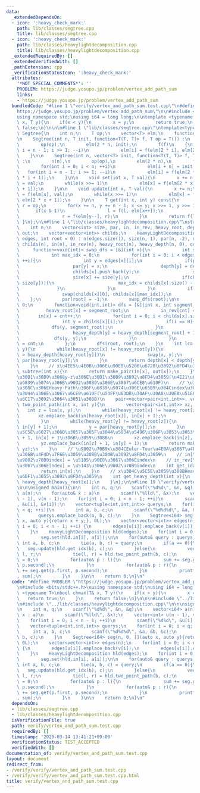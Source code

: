 ```yaml
---
data:
  _extendedDependsOn:
  - icon: ':heavy_check_mark:'
    path: lib/classes/segtree.cpp
    title: lib/classes/segtree.cpp
  - icon: ':heavy_check_mark:'
    path: lib/classes/heavylightdecomposition.cpp
    title: lib/classes/heavylightdecomposition.cpp
  _extendedRequiredBy: []
  _extendedVerifiedWith: []
  _pathExtension: cpp
  _verificationStatusIcon: ':heavy_check_mark:'
  attributes:
    '*NOT_SPECIAL_COMMENTS*': ''
    PROBLEM: https://judge.yosupo.jp/problem/vertex_add_path_sum
    links:
    - https://judge.yosupo.jp/problem/vertex_add_path_sum
  bundledCode: "#line 1 \"verify/vertex_and_path_sum.test.cpp\"\n#define PROBLEM \"\
    https://judge.yosupo.jp/problem/vertex_add_path_sum\"\n\n#include <bits/stdc++.h>\n\
    using namespace std;\nusing i64 = long long;\n\ntemplate <typename T>\nbool chmax(T&\
    \ x, T y){\n    if(x < y){\n        x = y;\n        return true;\n    }\n    return\
    \ false;\n}\n\n\n#line 1 \"lib/classes/segtree.cpp\"\ntemplate<typename T>\nstruct\
    \ Segtree{\n    int n;\n    T op;\n    vector<T> elm;\n    function<T(T, T)> f;\n\
    \n    Segtree(int n, T init, function<T(T, T)> f, T op = T()) :\n        n(n),\n\
    \        op(op),\n        elm(2 * n, init),\n        f(f)\n    {\n        for(int\
    \ i = n - 1; i >= 1; --i)\n            elm[i] = f(elm[2 * i], elm[2 * i + 1]);\n\
    \    }\n\n    Segtree(int n, vector<T> init, function<T(T, T)> f, T op = T())\
    \ :\n        n(n),\n        op(op),\n        elm(2 * n),\n        f(f)\n    {\n\
    \        for(int i = 0; i < n; ++i)\n            elm[i + n] = init[i];\n     \
    \   for(int i = n - 1; i >= 1; --i)\n            elm[i] = f(elm[2 * i], elm[2\
    \ * i + 1]);\n    }\n\n    void set(int x, T val){\n        x += n;\n        elm[x]\
    \ = val;\n        while(x >>= 1)\n            elm[x] = f(elm[2 * x], elm[2 * x\
    \ + 1]);\n    }\n\n    void update(int x, T val){\n        x += n;\n        elm[x]\
    \ = f(elm[x], val);\n        while(x >>= 1)\n            elm[x] = f(elm[2 * x],\
    \ elm[2 * x + 1]);\n    }\n\n    T get(int x, int y) const{\n        T l = op,\
    \ r = op;\n        for(x += n, y += n - 1; x <= y; x >>= 1, y >>= 1){\n      \
    \      if(x & 1)\n                l = f(l, elm[x++]);\n            if(!(y & 1))\n\
    \                r = f(elm[y--], r);\n        }\n        return f(l, r);\n   \
    \ }\n};\n\n#line 1 \"lib/classes/heavylightdecomposition.cpp\"\nstruct HeavyLightDecomposition{\n\
    \    int n;\n    vector<int> size, par, in, in_rev, heavy_root, depth, heavy_depth,\
    \ out;\n    vector<vector<int>> childs;\n    HeavyLightDecomposition(vector<vector<int>>&\
    \ edges, int root = 0) : n(edges.size()), size(n, 1), par(n, -2), depth(n, 0),\
    \ childs(n), in(n), in_rev(n), heavy_root(n), heavy_depth(n, 0), out(n){\n   \
    \     function<void(int)> swap_dfs = [&](int x){\n            int size_max = 0;\n\
    \            int max_idx = 0;\n            for(int i = 0; i < edges[x].size();\
    \ ++i){\n                int y = edges[x][i];\n                if(par[y] == -2){\n\
    \                    par[y] = x;\n                    depth[y] = depth[x] + 1;\n\
    \                    childs[x].push_back(y);\n                    swap_dfs(y);\n\
    \                    size[x] += size[y];\n                    if(chmax(size_max,\
    \ size[y])){\n                        max_idx = childs[x].size() - 1;\n      \
    \              }\n                }\n            }\n            if(max_idx){\n\
    \                swap(childs[x][0], childs[x][max_idx]);\n            }\n    \
    \    };\n        par[root] = -1;\n        swap_dfs(root);\n\n        int cnt =\
    \ 0;\n        function<void(int,int)> dfs = [&](int x, int segment_root){\n  \
    \          heavy_root[x] = segment_root;\n            in_rev[cnt] = x;\n     \
    \       in[x] = cnt++;\n            for(int i = 0; i < childs[x].size(); ++i){\n\
    \                int y = childs[x][i];\n                if(i == 0){\n        \
    \            dfs(y, segment_root);\n                }\n                else{\n\
    \                    heavy_depth[y] = heavy_depth[segment_root] + 1;\n       \
    \             dfs(y, y);\n                }\n            }\n            out[x]\
    \ = cnt;\n        };\n        dfs(root, root);\n    }\n    int lca(int x, int\
    \ y){\n        while(heavy_root[x] != heavy_root[y]){\n            if(heavy_depth[heavy_root[x]]\
    \ > heavy_depth[heavy_root[y]])\n                swap(x, y);\n            y =\
    \ par[heavy_root[y]];\n        }\n        return depth[x] < depth[y] ? x : y;\n\
    \    }\n    // x\u4EE5\u4E0B\u306E\u90E8\u5206\u6728\u3092\u8FD4\u3059\n    pair<int,int>\
    \ subtree(int x){\n        return make_pair(in[x], out[x]);\n    }\n    // x-z\u306E\
    \u30D1\u30B9\u3068y-z\u306E\u30D1\u30B9\u3092\u8FD4\u3059(\u4E21\u65B9\u3068\u3082\
    \u6839\u5074\u306B\u9032\u3080\u306E\u3067\u6CE8\u610F)\n    // \u305D\u308C\u305E\
    \u308C\u306EHeavy-Path\u306F\u6839\u5074\u306E\u65B9\u304Cindex\u304C\u5C0F\u3055\
    \u3044\u306E\u3067\u6CE8\u610F(\u53EF\u63DB\u30AF\u30A8\u30EA\u51E6\u7406\u3067\
    \u6C17\u3092\u3064\u3051\u308B)\n    pair<vector<pair<int,int>>, vector<pair<int,int>>>\
    \ two_point_path(int x, int y){\n        vector<pair<int,int>> xz, yz;\n     \
    \   int z = lca(x, y);\n        while(heavy_root[x] != heavy_root[z]){\n     \
    \       xz.emplace_back(in[heavy_root[x]], in[x] + 1);\n            x = par[heavy_root[x]];\n\
    \        }\n        while(heavy_root[y] != heavy_root[z]){\n            yz.emplace_back(in[heavy_root[y]],\
    \ in[y] + 1);\n            y = par[heavy_root[y]];\n        }\n        // \u8FBA\
    \u5C5E\u6027\u306B\u3057\u305F\u3044\u5834\u5408\u306F\u3053\u3053\u3092in[z]\
    \ + 1, in[x] + 1\u306B\u3059\u308B\n        xz.emplace_back(in[z], in[x] + 1);\n\
    \        yz.emplace_back(in[z] + 1, in[y] + 1);\n        return make_pair(xz,\
    \ yz);\n    }\n    // \u9802\u70B9x\u304CEuler-Tour\u4E0A\u3067\u4F55\u756A\u76EE\
    \u306B\u4F4D\u7F6E\u3059\u308B\u304B\u3092\u8FD4\u3059\n    // in[\u5143\u306E\
    \u9802\u70B9index] = \u5185\u90E8\u3067\u306Eindex\n    // in_rev[\u5185\u90E8\
    \u3067\u306Eindex] = \u5143\u306E\u9802\u70B9index\n    int get_idx(int x){\n\
    \        return in[x];\n    }\n    // x\u304C\u5C5E\u3059\u308BHeavy-Path\u306E\
    \u6DF1\u3055\u3092\u8FD4\u3059\n    int get_heavy_depth(int x){\n        return\
    \ heavy_depth[heavy_root[x]];\n    }\n};\n\n#line 19 \"verify/vertex_and_path_sum.test.cpp\"\
    \n\n\nsigned main(){\n\n    int n, q;\n    scanf(\"%d%d\", &n, &q);\n    vector<i64>\
    \ a(n);\n    for(auto& x : a)\n        scanf(\"%lld\", &x);\n    vector<int> u(n\
    \ - 1), v(n - 1);\n    for(int i = 0; i < n - 1; ++i)\n        scanf(\"%d%d\"\
    , &u[i], &v[i]);\n    vector<tuple<int,int,int>> querys;\n    for(int i = 0; i\
    \ < q; ++i){\n        int a, b, c;\n        scanf(\"%d%d%d\", &a, &b, &c);\n \
    \       querys.emplace_back(a, b, c);\n    }\n    Segtree<i64> seg(n, 0, [](auto\
    \ x, auto y){return x + y;}, 0L);\n    vector<vector<int>> edges(n);\n    for(int\
    \ i = 0; i < n - 1; ++i) {\n        edges[u[i]].emplace_back(v[i]);\n        edges[v[i]].emplace_back(u[i]);\n\
    \    }\n    HeavyLightDecomposition hld(edges);\n    for(int i = 0; i < n; ++i)\n\
    \        seg.set(hld.in[i], a[i]);\n\n    for(auto& query : querys){\n       \
    \ int a, b, c;\n        tie(a, b, c) = query;\n        if(a == 0){\n         \
    \   seg.update(hld.get_idx(b), c);\n        }else{\n            vector<pair<int,int>>\
    \ l, r;\n            tie(l, r) = hld.two_point_path(b, c);\n            i64 sum\
    \ = 0;\n            for(auto& p : l){\n                sum += seg.get(p.first,\
    \ p.second);\n            }\n            for(auto& p : r){\n                sum\
    \ += seg.get(p.first, p.second);\n            }\n            printf(\"%lld\\n\"\
    , sum);\n        }\n    }\n\n    return 0;\n}\n"
  code: "#define PROBLEM \"https://judge.yosupo.jp/problem/vertex_add_path_sum\"\n\
    \n#include <bits/stdc++.h>\nusing namespace std;\nusing i64 = long long;\n\ntemplate\
    \ <typename T>\nbool chmax(T& x, T y){\n    if(x < y){\n        x = y;\n     \
    \   return true;\n    }\n    return false;\n}\n\n\n#include \"../lib/classes/segtree.cpp\"\
    \n#include \"../lib/classes/heavylightdecomposition.cpp\"\n\n\nsigned main(){\n\
    \n    int n, q;\n    scanf(\"%d%d\", &n, &q);\n    vector<i64> a(n);\n    for(auto&\
    \ x : a)\n        scanf(\"%lld\", &x);\n    vector<int> u(n - 1), v(n - 1);\n\
    \    for(int i = 0; i < n - 1; ++i)\n        scanf(\"%d%d\", &u[i], &v[i]);\n\
    \    vector<tuple<int,int,int>> querys;\n    for(int i = 0; i < q; ++i){\n   \
    \     int a, b, c;\n        scanf(\"%d%d%d\", &a, &b, &c);\n        querys.emplace_back(a,\
    \ b, c);\n    }\n    Segtree<i64> seg(n, 0, [](auto x, auto y){return x + y;},\
    \ 0L);\n    vector<vector<int>> edges(n);\n    for(int i = 0; i < n - 1; ++i)\
    \ {\n        edges[u[i]].emplace_back(v[i]);\n        edges[v[i]].emplace_back(u[i]);\n\
    \    }\n    HeavyLightDecomposition hld(edges);\n    for(int i = 0; i < n; ++i)\n\
    \        seg.set(hld.in[i], a[i]);\n\n    for(auto& query : querys){\n       \
    \ int a, b, c;\n        tie(a, b, c) = query;\n        if(a == 0){\n         \
    \   seg.update(hld.get_idx(b), c);\n        }else{\n            vector<pair<int,int>>\
    \ l, r;\n            tie(l, r) = hld.two_point_path(b, c);\n            i64 sum\
    \ = 0;\n            for(auto& p : l){\n                sum += seg.get(p.first,\
    \ p.second);\n            }\n            for(auto& p : r){\n                sum\
    \ += seg.get(p.first, p.second);\n            }\n            printf(\"%lld\\n\"\
    , sum);\n        }\n    }\n\n    return 0;\n}\n"
  dependsOn:
  - lib/classes/segtree.cpp
  - lib/classes/heavylightdecomposition.cpp
  isVerificationFile: true
  path: verify/vertex_and_path_sum.test.cpp
  requiredBy: []
  timestamp: '2020-03-14 13:41:21+09:00'
  verificationStatus: TEST_ACCEPTED
  verifiedWith: []
documentation_of: verify/vertex_and_path_sum.test.cpp
layout: document
redirect_from:
- /verify/verify/vertex_and_path_sum.test.cpp
- /verify/verify/vertex_and_path_sum.test.cpp.html
title: verify/vertex_and_path_sum.test.cpp
---
```

